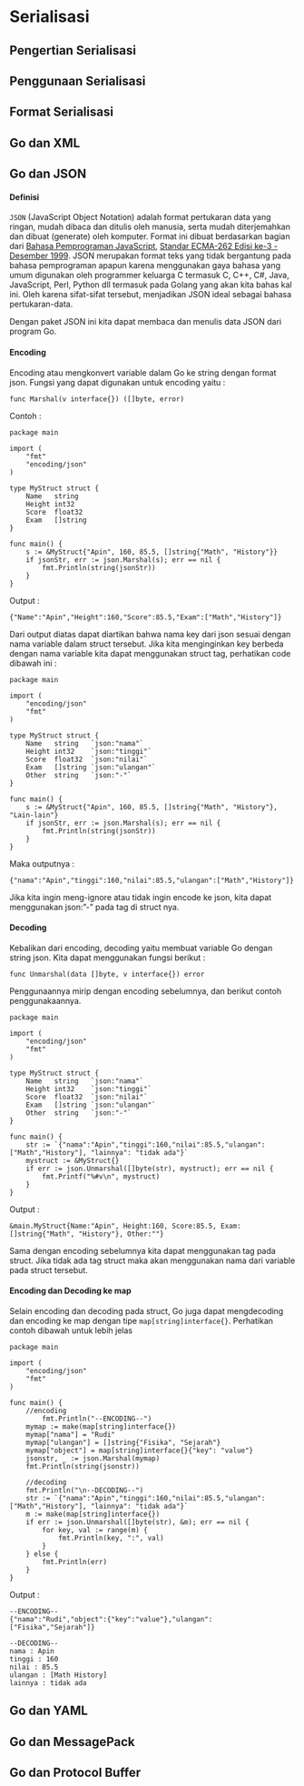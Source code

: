 # Serialisasi

## Pengertian Serialisasi


## Penggunaan Serialisasi


## Format Serialisasi


## Go dan XML



## Go dan JSON
#### Definisi
`JSON` (JavaScript Object Notation) adalah format pertukaran data yang ringan, mudah dibaca dan ditulis oleh manusia, serta mudah diterjemahkan dan dibuat (generate) oleh komputer. Format ini dibuat berdasarkan bagian dari [Bahasa Pemprograman JavaScript](http://javascript.crockford.com/), [Standar ECMA-262 Edisi ke-3 - Desember 1999](http://www.ecma-international.org/publications/files/ecma-st/ECMA-262.pdf). JSON merupakan format teks yang tidak bergantung pada bahasa pemprograman apapun karena menggunakan gaya bahasa yang umum digunakan oleh programmer keluarga C termasuk C, C++, C#, Java, JavaScript, Perl, Python dll termasuk pada Golang yang akan kita bahas kal ini. Oleh karena sifat-sifat tersebut, menjadikan JSON ideal sebagai bahasa pertukaran-data.

Dengan paket JSON ini kita dapat membaca dan menulis data JSON dari program Go.

#### Encoding
Encoding atau mengkonvert variable dalam Go ke string dengan format json. Fungsi yang dapat digunakan untuk encoding yaitu :
```
func Marshal(v interface{}) ([]byte, error)
```
Contoh :
```
package main

import (
	"fmt"
	"encoding/json"
)

type MyStruct struct {
	Name   string
	Height int32
	Score  float32
	Exam   []string
}

func main() {
	s := &MyStruct{"Apin", 160, 85.5, []string{"Math", "History"}}
	if jsonStr, err := json.Marshal(s); err == nil {
		fmt.Println(string(jsonStr))
	}
}
```
Output :

```
{"Name":"Apin","Height":160,"Score":85.5,"Exam":["Math","History"]}
```
Dari output diatas dapat diartikan bahwa nama key dari json sesuai dengan nama variable dalam struct tersebut. Jika kita menginginkan key berbeda dengan nama variable kita dapat menggunakan struct tag, perhatikan code dibawah ini :

```
package main

import (
	"encoding/json"
	"fmt"
)

type MyStruct struct {
	Name   string   `json:"nama"`
	Height int32    `json:"tinggi"`
	Score  float32  `json:"nilai"`
	Exam   []string `json:"ulangan"`
	Other  string   `json:"-"`
}

func main() {
	s := &MyStruct{"Apin", 160, 85.5, []string{"Math", "History"}, "Lain-lain"}
	if jsonStr, err := json.Marshal(s); err == nil {
		fmt.Println(string(jsonStr))
	}
}
```
Maka outputnya :
```
{"nama":"Apin","tinggi":160,"nilai":85.5,"ulangan":["Math","History"]}
```
Jika kita ingin meng-ignore atau tidak ingin encode ke json, kita dapat menggunakan json:”-” pada tag di struct nya.

#### Decoding
Kebalikan dari encoding, decoding yaitu membuat variable Go dengan string json. Kita dapat menggunakan fungsi berikut :
```
func Unmarshal(data []byte, v interface{}) error
```
Penggunaannya mirip dengan encoding sebelumnya, dan berikut contoh penggunakaannya.

```
package main

import (
	"encoding/json"
	"fmt"
)

type MyStruct struct {
	Name   string   `json:"nama"`
	Height int32    `json:"tinggi"`
	Score  float32  `json:"nilai"`
	Exam   []string `json:"ulangan"`
	Other  string   `json:"-"`
}

func main() {
	str := `{"nama":"Apin","tinggi":160,"nilai":85.5,"ulangan":["Math","History"], "lainnya": "tidak ada"}`
	mystruct := &MyStruct{}
	if err := json.Unmarshal([]byte(str), mystruct); err == nil {
		fmt.Printf("%#v\n", mystruct)
	}
}
```
Output :
```
&main.MyStruct{Name:"Apin", Height:160, Score:85.5, Exam:[]string{"Math", "History"}, Other:""}
```
Sama dengan encoding sebelumnya kita dapat menggunakan tag pada struct. Jika tidak ada tag struct maka akan menggunakan nama dari variable pada struct tersebut.

#### Encoding dan Decoding ke map
Selain encoding dan decoding pada struct, Go juga dapat mengdecoding dan encoding ke map dengan tipe `map[string]interface{}`. Perhatikan contoh dibawah untuk lebih jelas
```
package main

import (
	"encoding/json"
	"fmt"
)

func main() {
	//encoding
		fmt.Println("--ENCODING--")
	mymap := make(map[string]interface{})
	mymap["nama"] = "Rudi"
	mymap["ulangan"] = []string{"Fisika", "Sejarah"}
	mymap["object"] = map[string]interface{}{"key": "value"}
	jsonstr, _ := json.Marshal(mymap)
	fmt.Println(string(jsonstr))

	//decoding
	fmt.Println("\n--DECODING--")
	str := `{"nama":"Apin","tinggi":160,"nilai":85.5,"ulangan":["Math","History"], "lainnya": "tidak ada"}`
	m := make(map[string]interface{})
	if err := json.Unmarshal([]byte(str), &m); err == nil {
		for key, val := range(m) {
			fmt.Println(key, ":", val)
		}
	} else {
		fmt.Println(err)
	}
}
```
Output :
```
--ENCODING--
{"nama":"Rudi","object":{"key":"value"},"ulangan":["Fisika","Sejarah"]}

--DECODING--
nama : Apin
tinggi : 160
nilai : 85.5
ulangan : [Math History]
lainnya : tidak ada
```
## Go dan YAML



## Go dan MessagePack



## Go dan Protocol Buffer
